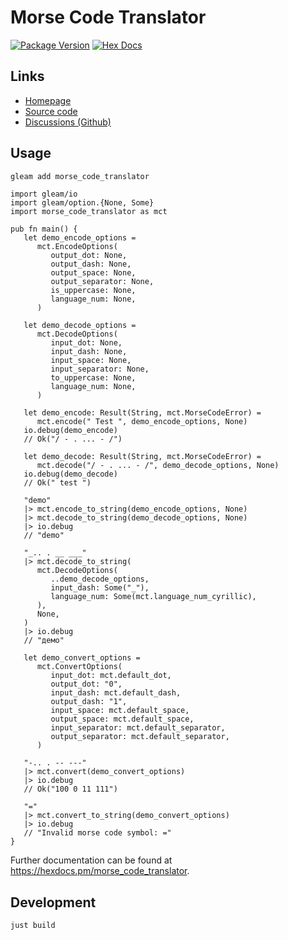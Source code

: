 # Morse Code Translator

[![Package Version](https://img.shields.io/hexpm/v/morse_code_translator)](https://hex.pm/packages/morse_code_translator)
[![Hex Docs](https://img.shields.io/badge/hex-docs-ffaff3)](https://hexdocs.pm/morse_code_translator/)

## Links

* [Homepage](https://salif.github.io/morse-code-translator/)
* [Source code](https://codeberg.org/salif/morse-code-translator)
* [Discussions (Github)](https://github.com/salif/morse-code-translator/discussions)

## Usage

```sh
gleam add morse_code_translator
```

```gleam
import gleam/io
import gleam/option.{None, Some}
import morse_code_translator as mct

pub fn main() {
   let demo_encode_options =
      mct.EncodeOptions(
         output_dot: None,
         output_dash: None,
         output_space: None,
         output_separator: None,
         is_uppercase: None,
         language_num: None,
      )

   let demo_decode_options =
      mct.DecodeOptions(
         input_dot: None,
         input_dash: None,
         input_space: None,
         input_separator: None,
         to_uppercase: None,
         language_num: None,
      )

   let demo_encode: Result(String, mct.MorseCodeError) =
      mct.encode(" Test ", demo_encode_options, None)
   io.debug(demo_encode)
   // Ok("/ - . ... - /")

   let demo_decode: Result(String, mct.MorseCodeError) =
      mct.decode("/ - . ... - /", demo_decode_options, None)
   io.debug(demo_decode)
   // Ok(" test ")

   "demo"
   |> mct.encode_to_string(demo_encode_options, None)
   |> mct.decode_to_string(demo_decode_options, None)
   |> io.debug
   // "demo"

   "_.. . __ ___"
   |> mct.decode_to_string(
      mct.DecodeOptions(
         ..demo_decode_options,
         input_dash: Some("_"),
         language_num: Some(mct.language_num_cyrillic),
      ),
      None,
   )
   |> io.debug
   // "демо"

   let demo_convert_options =
      mct.ConvertOptions(
         input_dot: mct.default_dot,
         output_dot: "0",
         input_dash: mct.default_dash,
         output_dash: "1",
         input_space: mct.default_space,
         output_space: mct.default_space,
         input_separator: mct.default_separator,
         output_separator: mct.default_separator,
      )

   "-.. . -- ---"
   |> mct.convert(demo_convert_options)
   |> io.debug
   // Ok("100 0 11 111")

   "="
   |> mct.convert_to_string(demo_convert_options)
   |> io.debug
   // "Invalid morse code symbol: ="
}
```

Further documentation can be found at <https://hexdocs.pm/morse_code_translator>.

## Development

```sh
just build
```
